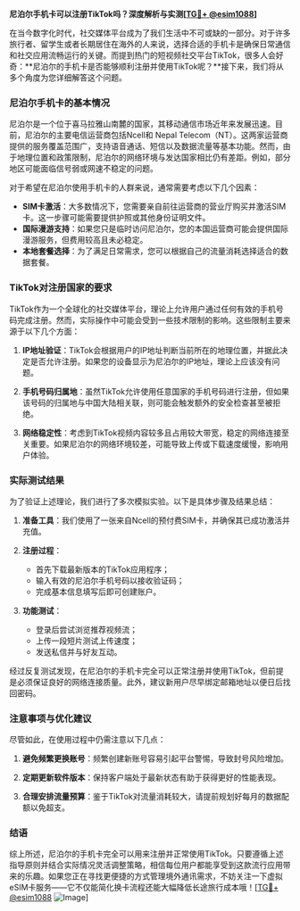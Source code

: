 **尼泊尔手机卡可以注册TikTok吗？深度解析与实测[[TG💪+ @esim1088](https://t.me/s/esim1088)]**

在当今数字化时代，社交媒体平台成为了我们生活中不可或缺的一部分。对于许多旅行者、留学生或者长期居住在海外的人来说，选择合适的手机卡是确保日常通信和社交应用流畅运行的关键。而提到热门的短视频社交平台TikTok，很多人会好奇：**尼泊尔的手机卡是否能够顺利注册并使用TikTok呢？**接下来，我们将从多个角度为您详细解答这个问题。

### 尼泊尔手机卡的基本情况

尼泊尔是一个位于喜马拉雅山南麓的国家，其移动通信市场近年来发展迅速。目前，尼泊尔的主要电信运营商包括Ncell和 Nepal Telecom（NT）。这两家运营商提供的服务覆盖范围广，支持语音通话、短信以及数据流量等基本功能。然而，由于地理位置和政策限制，尼泊尔的网络环境与发达国家相比仍有差距。例如，部分地区可能面临信号弱或网速不稳定的问题。

对于希望在尼泊尔使用手机卡的人群来说，通常需要考虑以下几个因素：

- **SIM卡激活**：大多数情况下，您需要亲自前往运营商的营业厅购买并激活SIM卡。这一步骤可能需要提供护照或其他身份证明文件。
- **国际漫游支持**：如果您只是临时访问尼泊尔，您的本国运营商可能会提供国际漫游服务，但费用较高且未必稳定。
- **本地套餐选择**：为了满足日常需求，您可以根据自己的流量消耗选择适合的数据套餐。

### TikTok对注册国家的要求

TikTok作为一个全球化的社交媒体平台，理论上允许用户通过任何有效的手机号码完成注册。然而，实际操作中可能会受到一些技术限制的影响。这些限制主要来源于以下几个方面：

1. **IP地址验证**：TikTok会根据用户的IP地址判断当前所在的地理位置，并据此决定是否允许注册。如果您的设备显示为尼泊尔的IP地址，理论上应该没有问题。
   
2. **手机号码归属地**：虽然TikTok允许使用任意国家的手机号码进行注册，但如果该号码的归属地与中国大陆相关联，则可能会触发额外的安全检查甚至被拒绝。

3. **网络稳定性**：考虑到TikTok视频内容较多且占用较大带宽，稳定的网络连接至关重要。如果尼泊尔的网络环境较差，可能导致上传或下载速度缓慢，影响用户体验。

### 实际测试结果

为了验证上述理论，我们进行了多次模拟实验。以下是具体步骤及结果总结：

1. **准备工具**：我们使用了一张来自Ncell的预付费SIM卡，并确保其已成功激活并充值。
   
2. **注册过程**：
   - 首先下载最新版本的TikTok应用程序；
   - 输入有效的尼泊尔手机号码以接收验证码；
   - 完成基本信息填写后即可创建账户。

3. **功能测试**：
   - 登录后尝试浏览推荐视频流；
   - 上传一段短片测试上传速度；
   - 发送私信并与好友互动。

经过反复测试发现，在尼泊尔的手机卡完全可以正常注册并使用TikTok，但前提是必须保证良好的网络连接质量。此外，建议新用户尽早绑定邮箱地址以便日后找回密码。

### 注意事项与优化建议

尽管如此，在使用过程中仍需注意以下几点：

1. **避免频繁更换账号**：频繁创建新账号容易引起平台警惕，导致封号风险增加。
   
2. **定期更新软件版本**：保持客户端处于最新状态有助于获得更好的性能表现。
    
3. **合理安排流量预算**：鉴于TikTok对流量消耗较大，请提前规划好每月的数据配额以免超支。

### 结语

综上所述，尼泊尔的手机卡完全可以用来注册并正常使用TikTok。只要遵循上述指导原则并结合实际情况灵活调整策略，相信每位用户都能享受到这款流行应用带来的乐趣。如果您正在寻找更便捷的方式管理境外通讯需求，不妨关注一下虚拟eSIM卡服务——它不仅能简化换卡流程还能大幅降低长途旅行成本哦！[[TG💪+ @esim1088](https://t.me/s/esim1088) ![Image](https://i.postimg.cc/4NQfJmqS/Snipaste-2025-05-13-00-14-12.png)]